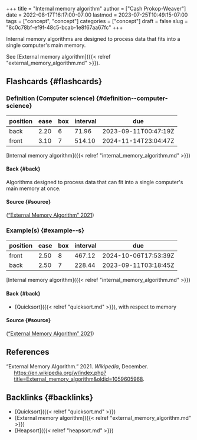 +++
title = "Internal memory algorithm"
author = ["Cash Prokop-Weaver"]
date = 2022-08-17T16:17:00-07:00
lastmod = 2023-07-25T10:49:15-07:00
tags = ["concept", "concept"]
categories = ["concept"]
draft = false
slug = "8c0c78bf-ef9f-48c5-bcab-1e8f67aa67fc"
+++

Internal memory algorithms are designed to process data that fits into a single computer's main memory.

See [External memory algorithm]({{< relref "external_memory_algorithm.md" >}}).


## Flashcards {#flashcards}


### Definition (Computer science) {#definition--computer-science}

| position | ease | box | interval | due                  |
|----------|------|-----|----------|----------------------|
| back     | 2.20 | 6   | 71.96    | 2023-09-11T00:47:19Z |
| front    | 3.10 | 7   | 514.10   | 2024-11-14T23:04:47Z |

[Internal memory algorithm]({{< relref "internal_memory_algorithm.md" >}})


#### Back {#back}

Algorithms designed to process data that can fit into a single computer's main memory at once.


#### Source {#source}

(<a href="#citeproc_bib_item_1">“External Memory Algorithm” 2021</a>)


### Example(s) {#example--s}

| position | ease | box | interval | due                  |
|----------|------|-----|----------|----------------------|
| front    | 2.50 | 8   | 467.12   | 2024-10-06T17:53:39Z |
| back     | 2.50 | 7   | 228.44   | 2023-09-11T03:18:45Z |

[Internal memory algorithm]({{< relref "internal_memory_algorithm.md" >}})


#### Back {#back}

-   [Quicksort]({{< relref "quicksort.md" >}}), with respect to memory


#### Source {#source}

(<a href="#citeproc_bib_item_1">“External Memory Algorithm” 2021</a>)

## References

<style>.csl-entry{text-indent: -1.5em; margin-left: 1.5em;}</style><div class="csl-bib-body">
  <div class="csl-entry"><a id="citeproc_bib_item_1"></a>“External Memory Algorithm.” 2021. <i>Wikipedia</i>, December. <a href="https://en.wikipedia.org/w/index.php?title=External_memory_algorithm&oldid=1059605968">https://en.wikipedia.org/w/index.php?title=External_memory_algorithm&#38;oldid=1059605968</a>.</div>
</div>


## Backlinks {#backlinks}

-   [Quicksort]({{< relref "quicksort.md" >}})
-   [External memory algorithm]({{< relref "external_memory_algorithm.md" >}})
-   [Heapsort]({{< relref "heapsort.md" >}})
